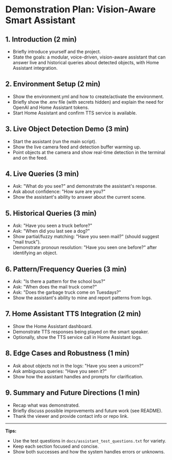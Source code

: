 # Demonstration Plan: Vision-Aware Smart Assistant

## 1. Introduction (2 min)
- Briefly introduce yourself and the project.
- State the goals: a modular, voice-driven, vision-aware assistant that can answer live and historical queries about detected objects, with Home Assistant integration.

## 2. Environment Setup (2 min)
- Show the environment.yml and how to create/activate the environment.
- Briefly show the .env file (with secrets hidden) and explain the need for OpenAI and Home Assistant tokens.
- Start Home Assistant and confirm TTS service is available.

## 3. Live Object Detection Demo (3 min)
- Start the assistant (run the main script).
- Show the live camera feed and detection buffer warming up.
- Point objects at the camera and show real-time detection in the terminal and on the feed.

## 4. Live Queries (3 min)
- Ask: "What do you see?" and demonstrate the assistant's response.
- Ask about confidence: "How sure are you?"
- Show the assistant's ability to answer about the current scene.

## 5. Historical Queries (3 min)
- Ask: "Have you seen a truck before?"
- Ask: "When did you last see a dog?"
- Show partial/fuzzy matching: "Have you seen mail?" (should suggest "mail truck").
- Demonstrate pronoun resolution: "Have you seen one before?" after identifying an object.

## 6. Pattern/Frequency Queries (3 min)
- Ask: "Is there a pattern for the school bus?"
- Ask: "When does the mail truck come?"
- Ask: "Does the garbage truck come on Tuesdays?"
- Show the assistant's ability to mine and report patterns from logs.

## 7. Home Assistant TTS Integration (2 min)
- Show the Home Assistant dashboard.
- Demonstrate TTS responses being played on the smart speaker.
- Optionally, show the TTS service call in Home Assistant logs.

## 8. Edge Cases and Robustness (1 min)
- Ask about objects not in the logs: "Have you seen a unicorn?"
- Ask ambiguous queries: "Have you seen it?"
- Show how the assistant handles and prompts for clarification.

## 9. Summary and Future Directions (1 min)
- Recap what was demonstrated.
- Briefly discuss possible improvements and future work (see README).
- Thank the viewer and provide contact info or repo link.

---

**Tips:**
- Use the test questions in `docs/assistant_test_questions.txt` for variety.
- Keep each section focused and concise.
- Show both successes and how the system handles errors or unknowns. 